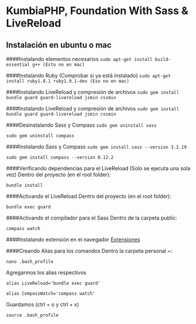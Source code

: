 # KumbiaPHP, Foundation With Sass & LiveReload

## Instalación en ubuntu o mac

####Instalando elementos necesarios
`sudo apt-get install build-essential g++ (Esto no en mac)`


####Instalando Ruby (Comprobar si ya está instalado)
`sudo apt-get install ruby1.9.1 ruby1.9.1-dev (Eso no en mac)`


####Instalando LiveReload y compresión de archivos
`sudo gem install bundle guard guard-livereload jsmin cssmin`


####Instalando LiveReload y compresión de archivos
`sudo gem install bundle guard guard-livereload jsmin cssmin`


####Desinstalando Sass y Compass
`sudo gem uninstall sass`

`sudo gem uninstall compass`


####Instalando Sass y Compass
`sudo gem install sass --version 3.2.19`

`sudo gem install compass --version 0.12.2`


####Verificando dependencias para el LiveReload (Solo se ejecuta una sola vez)
Dentro del proyecto (en el root folder):

`bundle install`


####Activando el LiveReload
Dentro del proyecto (en el root folder):

`bundle exec guard`


####Activando el compilador para el Sass
Dentro de la carpeta public:

`compass watch`


####Instalando extensión en el navegador
[Extensiones](http://livereload.com/extensions/)



####Creando Alias para los comandos
Dentro la carpeta personal ~:

`nano .bash_profile`

Agregarmos los alias respectivos

`alias LiveReload='bundle exec guard'`

`alias CompassWatch='compass watch'`

Guardamos (ctrl + o y ctrl + x)

`source .bash_profile`
